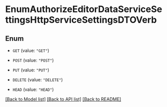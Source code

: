 # EnumAuthorizeEditorDataServiceSettingsHttpServiceSettingsDTOVerb

## Enum


* `GET` (value: `"GET"`)

* `POST` (value: `"POST"`)

* `PUT` (value: `"PUT"`)

* `DELETE` (value: `"DELETE"`)

* `HEAD` (value: `"HEAD"`)


[[Back to Model list]](../README.md#documentation-for-models) [[Back to API list]](../README.md#documentation-for-api-endpoints) [[Back to README]](../README.md)


